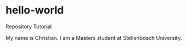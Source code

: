 # hello-world
Repository Tutorial

My name is Christian. I am a Masters student at Stellenbosch University.
